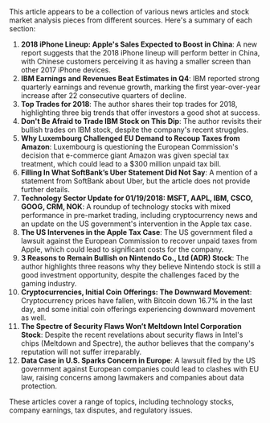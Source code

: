 This article appears to be a collection of various news articles and stock market analysis pieces from different sources. Here's a summary of each section:

1. **2018 iPhone Lineup: Apple's Sales Expected to Boost in China**: A new report suggests that the 2018 iPhone lineup will perform better in China, with Chinese customers perceiving it as having a smaller screen than other 2017 iPhone devices.
2. **IBM Earnings and Revenues Beat Estimates in Q4**: IBM reported strong quarterly earnings and revenue growth, marking the first year-over-year increase after 22 consecutive quarters of decline.
3. **Top Trades for 2018**: The author shares their top trades for 2018, highlighting three big trends that offer investors a good shot at success.
4. **Don't Be Afraid to Trade IBM Stock on This Dip**: The author revisits their bullish trades on IBM stock, despite the company's recent struggles.
5. **Why Luxembourg Challenged EU Demand to Recoup Taxes from Amazon**: Luxembourg is questioning the European Commission's decision that e-commerce giant Amazon was given special tax treatment, which could lead to a $300 million unpaid tax bill.
6. **Filling In What SoftBank’s Uber Statement Did Not Say**: A mention of a statement from SoftBank about Uber, but the article does not provide further details.
7. **Technology Sector Update for 01/19/2018: MSFT, AAPL, IBM, CSCO, GOOG, CRM, NOK**: A roundup of technology stocks with mixed performance in pre-market trading, including cryptocurrency news and an update on the US government's intervention in the Apple tax case.
8. **The US Intervenes in the Apple Tax Case**: The US government filed a lawsuit against the European Commission to recover unpaid taxes from Apple, which could lead to significant costs for the company.
9. **3 Reasons to Remain Bullish on Nintendo Co., Ltd (ADR) Stock**: The author highlights three reasons why they believe Nintendo stock is still a good investment opportunity, despite the challenges faced by the gaming industry.
10. **Cryptocurrencies, Initial Coin Offerings: The Downward Movement**: Cryptocurrency prices have fallen, with Bitcoin down 16.7% in the last day, and some initial coin offerings experiencing downward movement as well.
11. **The Spectre of Security Flaws Won’t Meltdown Intel Corporation Stock**: Despite the recent revelations about security flaws in Intel's chips (Meltdown and Spectre), the author believes that the company's reputation will not suffer irreparably.
12. **Data Case in U.S. Sparks Concern in Europe**: A lawsuit filed by the US government against European companies could lead to clashes with EU law, raising concerns among lawmakers and companies about data protection.

These articles cover a range of topics, including technology stocks, company earnings, tax disputes, and regulatory issues.